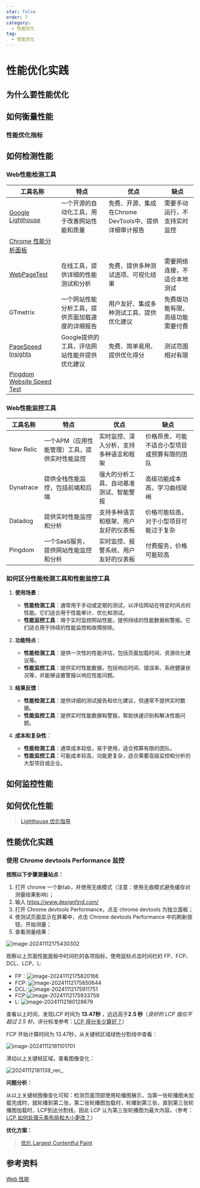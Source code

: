 ```yaml
---
star: false
order: 7
category:
  - 性能优化
tag:
  - 性能优化
---
```

# 性能优化实践

## 为什么要性能优化

## 如何衡量性能

### 性能优化指标

## 如何检测性能

### Web性能检测工具

| 工具名称                                                     | 特点                                             | 优点                                                  | 缺点                             |
| ------------------------------------------------------------ | ------------------------------------------------ | ----------------------------------------------------- | -------------------------------- |
| [Google Lighthouse](https://developer.chrome.com/docs/lighthouse?hl=zh-cn) | 一个开源的自动化工具，用于改善网站性能和质量     | 免费、开源、集成在Chrome DevTools中、提供详细审计报告 | 需要手动运行，不支持实时监控     |
| [Chrome 性能分析面板](https://developer.chrome.com/docs/devtools/performance/overview?hl=zh-cn) |                                                  |                                                       |                                  |
| [WebPageTest](https://www.webpagetest.org/)                  | 在线工具，提供详细的性能测试和分析               | 免费、提供多种测试选项、可视化结果                    | 需要网络连接，不适合本地测试     |
| GTmetrix                                                     | 一个网站性能分析工具，提供页面加载速度的详细报告 | 用户友好、集成多种测试工具、提供优化建议              | 免费版功能有限，高级功能需要付费 |
| [PageSpeed Insights](https://developers.google.com/speed/pagespeed/) | Google提供的工具，评估网站性能并提供优化建议     | 免费、简单易用、提供优化得分                          | 测试范围相对有限                 |
| [Pingdom Website Speed Test](https://tools.pingdom.com/)     |                                                  |                                                       |                                  |

### Web性能监控工具

| 工具名称  | 特点                                          | 优点                                   | 缺点                                         |
| --------- | --------------------------------------------- | -------------------------------------- | -------------------------------------------- |
| New Relic | 一个APM（应用性能管理）工具，提供实时性能监控 | 实时监控、深入分析、支持多种语言和框架 | 价格昂贵，可能不适合小型项目或预算有限的团队 |
| Dynatrace | 提供全栈性能监控，包括前端和后端              | 强大的分析工具、自动基准测试、智能警报 | 高级功能成本高，学习曲线陡峭                 |
| Datadog   | 提供实时性能监控和分析                        | 支持多种语言和框架、用户友好的仪表板   | 价格可能较高，对于小型项目可能过于复杂       |
| Pingdom   | 一个SaaS服务，提供网站性能监控和分析          | 实时监控、报警系统、用户友好的仪表板   | 付费服务，价格可能较高                       |

### 如何区分性能检测工具和性能监控工具

1. **使用场景**：
   - **性能检测工具**：通常用于手动或定期的测试，以评估网站在特定时间点的性能。它们适合用于性能审计、优化和测试。
   - **性能监控工具**：用于实时监控网站性能，提供持续的性能数据和警报。它们适合用于持续的性能监控和故障排除。

2. **功能特点**：
   - **性能检测工具**：提供一次性的性能评估，包括页面加载时间、资源优化建议等。
   - **性能监控工具**：提供实时性能数据，包括响应时间、错误率、系统健康状况等，并能够设置警报以响应性能问题。

3. **结果反馈**：
   - **性能检测工具**：提供详细的测试报告和优化建议，但通常不提供实时数据。
   - **性能监控工具**：提供实时性能数据和警报，帮助快速识别和解决性能问题。

4. **成本和复杂性**：
   - **性能检测工具**：通常成本较低，易于使用，适合预算有限的团队。
   - **性能监控工具**：可能成本较高，功能更复杂，适合需要高级监控和分析的大型项目或企业。

## 如何监控性能

## 如何优化性能

> [Lighthouse 优化指导](https://developer.chrome.com/docs/devtools/lighthouse?hl=zh-cn#experiment)





## 性能优化实践

### 使用 Chrome devtools Performance 监控

**按照以下步骤测量站点：**

1. 打开 chrome  一个新tab，并使用无痕模式（注意：使用无痕模式避免缓存对测量结果影响）；
2. 输入 https://www.designfind.com/
3. 打开  Chrome devtools Performance，点击 chrome devtools 为独立面板；
4. 使测试页面显示在屏幕中，点击 Chrome devtools Performance 中的刷新按钮，开始测量；
5. 查看测量结果：

![image-20241112175430302](../images/image-20241112175430302.png)

观察以上页面性能面板中时间栏的各项指标，使用鼠标点击时间栏的 FP、FCP、DCL、LCP、L:

* FP：![image-20241112175820166](../images/image-20241112175820166.png)
* FCP: ![image-20241112175850644](../images/image-20241112175850644.png)
* DCL: ![image-20241112175911751](../images/image-20241112175911751.png)
* FCP:![image-20241112175933759](../images/image-20241112175933759.png)
* L: ![image-20241112180128679](../images/image-20241112180128679.png)

查看以上时间，发现LCP 时间为 **13.47秒** ，远远高于**2.5 秒**（*良好的 LCP 值应不超过 2.5 秒*，评分标准参考：[LCP 得分多少算好？](https://web.dev/articles/lcp?hl=zh-cn#what-is-a-good-lcp-score)）

FCP 开始计算时间为 13.47秒，从关键帧区域绿色分割线中查看：

![image-20241112181101701](../images/image-20241112181101701.png)

滑动以上关键帧区域，查看图像变化：

![20241112181139_rec_](../images/20241112181139_rec_.gif)

**问题分析：**

从以上关键帧图像变化可知：检测页面顶部使用轮播图展示，当第一张轮播图未加载完成时，就轮播到第二张，第二张轮播图加载时，轮播到第三张，直到第三张轮播图加载时，LCP到达分割线，因此 LCP 认为第三张轮播图为最大内容。（参考：[LCP 如何处理元素布局和大小更改？](https://web.dev/articles/lcp?hl=zh-cn#what-is-lcp)）

**优化方案：**

> [优化 Largest Contentful Paint](https://web.dev/articles/optimize-lcp?hl=zh-cn)





## 参考资料

[Web 性能](https://developer.mozilla.org/zh-CN/docs/Web/Performance)